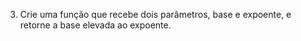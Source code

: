 03) Crie uma função que recebe dois parâmetros, base e expoente, e retorne a base elevada ao expoente.